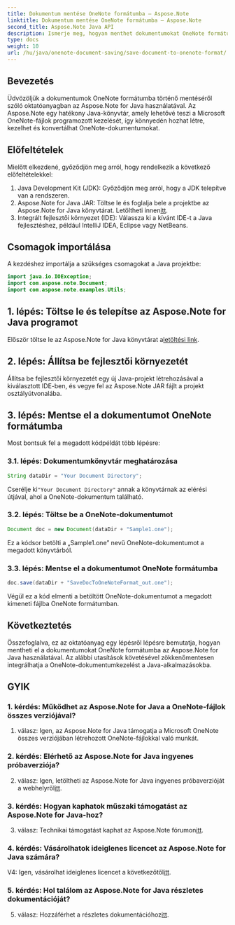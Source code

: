 ```yaml
---
title: Dokumentum mentése OneNote formátumba – Aspose.Note
linktitle: Dokumentum mentése OneNote formátumba – Aspose.Note
second_title: Aspose.Note Java API
description: Ismerje meg, hogyan menthet dokumentumokat OneNote formátumba az Aspose.Note for Java használatával. Kövesse lépésenkénti útmutatónkat a zökkenőmentes integráció érdekében.
type: docs
weight: 10
url: /hu/java/onenote-document-saving/save-document-to-onenote-format/
---
```

## Bevezetés

Üdvözöljük a dokumentumok OneNote formátumba történő mentéséről szóló oktatóanyagban az Aspose.Note for Java használatával. Az Aspose.Note egy hatékony Java-könyvtár, amely lehetővé teszi a Microsoft OneNote-fájlok programozott kezelését, így könnyedén hozhat létre, kezelhet és konvertálhat OneNote-dokumentumokat.

## Előfeltételek

Mielőtt elkezdené, győződjön meg arról, hogy rendelkezik a következő előfeltételekkel:

1. Java Development Kit (JDK): Győződjön meg arról, hogy a JDK telepítve van a rendszeren.
2.  Aspose.Note for Java JAR: Töltse le és foglalja bele a projektbe az Aspose.Note for Java könyvtárat. Letöltheti innen[itt](https://releases.aspose.com/note/java/).
3. Integrált fejlesztői környezet (IDE): Válassza ki a kívánt IDE-t a Java fejlesztéshez, például IntelliJ IDEA, Eclipse vagy NetBeans.

## Csomagok importálása

A kezdéshez importálja a szükséges csomagokat a Java projektbe:

```java
import java.io.IOException;
import com.aspose.note.Document;
import com.aspose.note.examples.Utils;
```

## 1. lépés: Töltse le és telepítse az Aspose.Note for Java programot

Először töltse le az Aspose.Note for Java könyvtárat a[letöltési link](https://releases.aspose.com/note/java/).

## 2. lépés: Állítsa be fejlesztői környezetét

Állítsa be fejlesztői környezetét egy új Java-projekt létrehozásával a kiválasztott IDE-ben, és vegye fel az Aspose.Note JAR fájlt a projekt osztályútvonalába.

## 3. lépés: Mentse el a dokumentumot OneNote formátumba

Most bontsuk fel a megadott kódpéldát több lépésre:

### 3.1. lépés: Dokumentumkönyvtár meghatározása

```java
String dataDir = "Your Document Directory";
```

 Cserélje ki`"Your Document Directory"` annak a könyvtárnak az elérési útjával, ahol a OneNote-dokumentum található.

### 3.2. lépés: Töltse be a OneNote-dokumentumot

```java
Document doc = new Document(dataDir + "Sample1.one");
```

Ez a kódsor betölti a „Sample1.one” nevű OneNote-dokumentumot a megadott könyvtárból.

### 3.3. lépés: Mentse el a dokumentumot OneNote formátumba

```java
doc.save(dataDir + "SaveDocToOneNoteFormat_out.one");
```

Végül ez a kód elmenti a betöltött OneNote-dokumentumot a megadott kimeneti fájlba OneNote formátumban.

## Következtetés

Összefoglalva, ez az oktatóanyag egy lépésről lépésre bemutatja, hogyan mentheti el a dokumentumokat OneNote formátumba az Aspose.Note for Java használatával. Az alábbi utasítások követésével zökkenőmentesen integrálhatja a OneNote-dokumentumkezelést a Java-alkalmazásokba.

## GYIK

### 1. kérdés: Működhet az Aspose.Note for Java a OneNote-fájlok összes verziójával?

1. válasz: Igen, az Aspose.Note for Java támogatja a Microsoft OneNote összes verziójában létrehozott OneNote-fájlokkal való munkát.

### 2. kérdés: Elérhető az Aspose.Note for Java ingyenes próbaverziója?

 2. válasz: Igen, letöltheti az Aspose.Note for Java ingyenes próbaverzióját a webhelyről[itt](https://releases.aspose.com/).

### 3. kérdés: Hogyan kaphatok műszaki támogatást az Aspose.Note for Java-hoz?

 3. válasz: Technikai támogatást kaphat az Aspose.Note fórumon[itt](https://forum.aspose.com/c/note/28).

### 4. kérdés: Vásárolhatok ideiglenes licencet az Aspose.Note for Java számára?

 V4: Igen, vásárolhat ideiglenes licencet a következőtől[itt](https://purchase.aspose.com/temporary-license/).

### 5. kérdés: Hol találom az Aspose.Note for Java részletes dokumentációját?

 5. válasz: Hozzáférhet a részletes dokumentációhoz[itt](https://reference.aspose.com/note/java/).